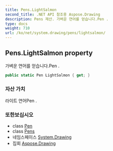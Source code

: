 ```yaml
---
title: Pens.LightSalmon
second_title: .NET API 참조용 Aspose.Drawing
description: Pens 재산. 가벼운 연어를 얻습니다.Pen .
type: docs
weight: 710
url: /ko/net/system.drawing/pens/lightsalmon/
---
```

## Pens.LightSalmon property

가벼운 연어를 얻습니다.Pen .

```csharp
public static Pen LightSalmon { get; }
```

### 자산 가치

라이트 연어Pen .

### 또한보십시오

* class [Pen](../../pen/)
* class [Pens](../)
* 네임스페이스 [System.Drawing](../../pens/)
* 집회 [Aspose.Drawing](../../../)


